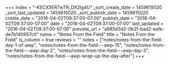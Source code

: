 +++
index = "-KECX5ER7wTR_DX2Ig4U"
_sort_create_date = 1459615020
_sort_last_updated = 1459615020
_sort_publish_date = 1459615020
create_date = "2016-04-02T09:37:00-07:00"
publish_date = "2016-04-02T09:37:00-07:00"
date = "2016-04-02T09:37:00-07:00"
last_updated = "2016-04-02T09:37:00-07:00"
preview_url = "a985d3d2-0b2f-bad2-eafe-de7b140957c0"
name = "Notes From the Field"
title = "Notes From the Field"
is_column = true
reviews = ""
notes = ["notes/notes-from-the-field-day-1-of-awp", "notes/notes-from-the-field---awp-15", "notes/notes-from-the-field---awp-day-2", "notes/notes-from-the-field---awp-day-3", "notes/notes-from-the-field---awp-wrap-up-the-day-after"]
+++

